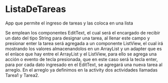 # ListaDeTareas
App que permite el ingreso de tareas y las coloca en una lista 

Se emplean los componentes EditText, el cual será el encargado de recibir un dato del tipo String para designar una tarea,
al llenar este campo y presionar enter la tarea será agregada a un componente ListView, el cual irá mostrando los valores 
almacenandolos en un ArrayList y un adapter que es el enlace que hay entre el ArrayList y el ListView, para ello se agrega 
una acción o evento de tecla presionada, que en este caso será la tecla enter, para por cada dato ingresado en el EditText, 
se agregará una nueva tarea al arreglo. En el arreglo ya definimos en la activity dos actividades llamadas Tarea1 y Tarea2.
